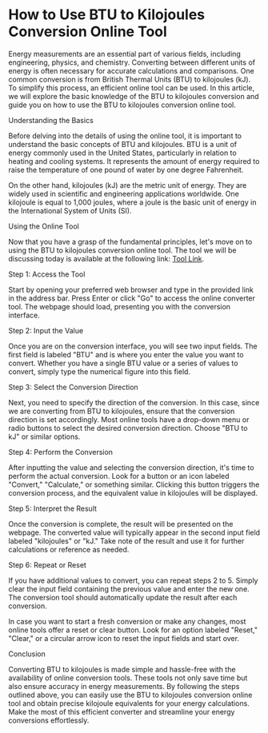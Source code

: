 How to Use BTU to Kilojoules Conversion Online Tool
===================================================

Energy measurements are an essential part of various fields, including engineering, physics, and chemistry. Converting between different units of energy is often necessary for accurate calculations and comparisons. One common conversion is from British Thermal Units (BTU) to kilojoules (kJ). To simplify this process, an efficient online tool can be used. In this article, we will explore the basic knowledge of the BTU to kilojoules conversion and guide you on how to use the BTU to kilojoules conversion online tool.

Understanding the Basics

Before delving into the details of using the online tool, it is important to understand the basic concepts of BTU and kilojoules. BTU is a unit of energy commonly used in the United States, particularly in relation to heating and cooling systems. It represents the amount of energy required to raise the temperature of one pound of water by one degree Fahrenheit.

On the other hand, kilojoules (kJ) are the metric unit of energy. They are widely used in scientific and engineering applications worldwide. One kilojoule is equal to 1,000 joules, where a joule is the basic unit of energy in the International System of Units (SI).

Using the Online Tool

Now that you have a grasp of the fundamental principles, let's move on to using the BTU to kilojoules conversion online tool. The tool we will be discussing today is available at the following link: [Tool Link](https://www.onlinecalculatorsfree.com/convert/btu-to-kilojoules.html).

Step 1: Access the Tool

Start by opening your preferred web browser and type in the provided link in the address bar. Press Enter or click "Go" to access the online converter tool. The webpage should load, presenting you with the conversion interface.

Step 2: Input the Value

Once you are on the conversion interface, you will see two input fields. The first field is labeled "BTU" and is where you enter the value you want to convert. Whether you have a single BTU value or a series of values to convert, simply type the numerical figure into this field.

Step 3: Select the Conversion Direction

Next, you need to specify the direction of the conversion. In this case, since we are converting from BTU to kilojoules, ensure that the conversion direction is set accordingly. Most online tools have a drop-down menu or radio buttons to select the desired conversion direction. Choose "BTU to kJ" or similar options.

Step 4: Perform the Conversion

After inputting the value and selecting the conversion direction, it's time to perform the actual conversion. Look for a button or an icon labeled "Convert," "Calculate," or something similar. Clicking this button triggers the conversion process, and the equivalent value in kilojoules will be displayed.

Step 5: Interpret the Result

Once the conversion is complete, the result will be presented on the webpage. The converted value will typically appear in the second input field labeled "kilojoules" or "kJ." Take note of the result and use it for further calculations or reference as needed.

Step 6: Repeat or Reset

If you have additional values to convert, you can repeat steps 2 to 5. Simply clear the input field containing the previous value and enter the new one. The conversion tool should automatically update the result after each conversion.

In case you want to start a fresh conversion or make any changes, most online tools offer a reset or clear button. Look for an option labeled "Reset," "Clear," or a circular arrow icon to reset the input fields and start over.

Conclusion

Converting BTU to kilojoules is made simple and hassle-free with the availability of online conversion tools. These tools not only save time but also ensure accuracy in energy measurements. By following the steps outlined above, you can easily use the BTU to kilojoules conversion online tool and obtain precise kilojoule equivalents for your energy calculations. Make the most of this efficient converter and streamline your energy conversions effortlessly.